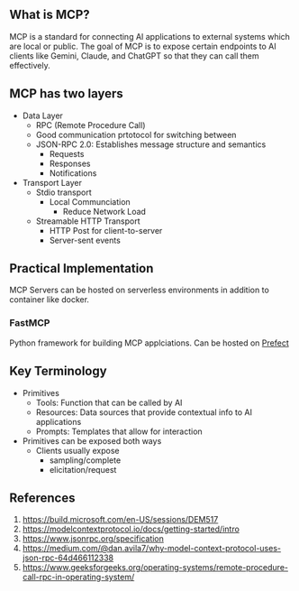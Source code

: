 ## What is MCP?
MCP is a standard for connecting AI applications to external systems which are local or public. The goal of MCP is to expose certain endpoints to AI clients like Gemini, Claude, and ChatGPT so that they can call them effectively.

## MCP has two layers
- Data Layer
    - RPC (Remote Procedure Call)
    - Good communication prtotocol for switching between 
    - JSON-RPC 2.0: Establishes message structure and semantics
        - Requests
        - Responses
        - Notifications
- Transport Layer
    - Stdio transport
        - Local Communciation
            - Reduce Network Load
    - Streamable HTTP Transport
        - HTTP Post for client-to-server
        - Server-sent events

## Practical Implementation
MCP Servers can be hosted on serverless environments in addition to container like docker.

### FastMCP
Python framework for building MCP applciations. Can be hosted on [Prefect](https://www.prefect.io/pricing?plan=start)

## Key Terminology
- Primitives
    - Tools: Function that can be called by AI
    - Resources: Data sources that provide contextual info to AI applications
    - Prompts: Templates that allow for interaction
- Primitives can be exposed both ways
    - Clients usually expose 
        - sampling/complete
        - elicitation/request

## References
1) https://build.microsoft.com/en-US/sessions/DEM517
2)  https://modelcontextprotocol.io/docs/getting-started/intro
3) https://www.jsonrpc.org/specification
4) https://medium.com/@dan.avila7/why-model-context-protocol-uses-json-rpc-64d466112338
5) https://www.geeksforgeeks.org/operating-systems/remote-procedure-call-rpc-in-operating-system/



